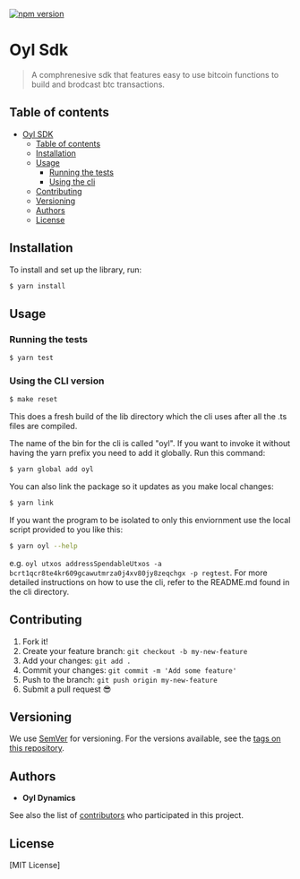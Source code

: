 [![npm version](https://badge.fury.io/js/angular2-expandable-list.svg)](https://badge.fury.io/js/angular2-expandable-list)

# Oyl Sdk

> A comphrenesive sdk that features easy to use bitcoin functions to build and brodcast btc transactions.

## Table of contents

- [Oyl SDK](#oyl-sdk)
  - [Table of contents](#table-of-contents)
  - [Installation](#installation)
  - [Usage](#usage)
    - [Running the tests](#running-the-tests)
    - [Using the cli](#using-the-cli-version)
  - [Contributing](#contributing)
  - [Versioning](#versioning)
  - [Authors](#authors)
  - [License](#license)

## Installation

To install and set up the library, run:

```sh
$ yarn install
```

## Usage

### Running the tests

```sh
$ yarn test
```

### Using the CLI version

```sh
$ make reset
```

This does a fresh build of the lib directory which the cli uses after all the .ts files are compiled.

The name of the bin for the cli is called "oyl". If you want to invoke it without having the yarn prefix you need to add it globally.
Run this command:

```sh
$ yarn global add oyl
```

You can also link the package so it updates as you make local changes:

```sh
$ yarn link
```

If you want the program to be isolated to only this enviornment use the local script provided to you like this:

```sh
$ yarn oyl --help
```

e.g. `oyl utxos addressSpendableUtxos -a bcrt1qcr8te4kr609gcawutmrza0j4xv80jy8zeqchgx -p regtest`.
For more detailed instructions on how to use the cli, refer to the README.md found in the cli directory.

## Contributing

1.  Fork it!
2.  Create your feature branch: `git checkout -b my-new-feature`
3.  Add your changes: `git add .`
4.  Commit your changes: `git commit -m 'Add some feature'`
5.  Push to the branch: `git push origin my-new-feature`
6.  Submit a pull request :sunglasses:

## Versioning

We use [SemVer](http://semver.org/) for versioning. For the versions available, see the [tags on this repository](https://github.com/your/project/tags).

## Authors

- **Oyl Dynamics**

See also the list of [contributors](https://github.com/your/project/contributors) who participated in this project.

## License

[MIT License]

